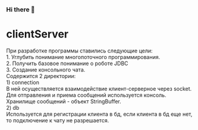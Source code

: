 ### Hi there 👋
<h1>clientServer</h1>
При разработке программы ставились следующие цели:</br>
1. Углубить понимание многопоточного программирования.</br>
2. Получить базовое понимание о роботе JDBC</br>
3. Создание консольного чата.</br>
Содержится 2 директории:</br>
1) connection </br>
В ней осуществляется взаимодействие клиент-серверное через socket. Для отправления и приема сообщений используется консоль. Хранилище сообщений - объект StringBuffer.</br>
2) db </br>
Используется для регистрации клиента в бд, если клиента в бд еще нет, то подключение к чату не разрешается.







<!--
**litvinoval/litvinoval** is a ✨ _special_ ✨ repository because its `README.md` (this file) appears on your GitHub profile.

Here are some ideas to get you started:

- 🔭 I’m currently working on ...
- 🌱 I’m currently learning ...
- 👯 I’m looking to collaborate on ...
- 🤔 I’m looking for help with ...
- 💬 Ask me about ...
- 📫 How to reach me: ...
- 😄 Pronouns: ...
- ⚡ Fun fact: ...
-->
